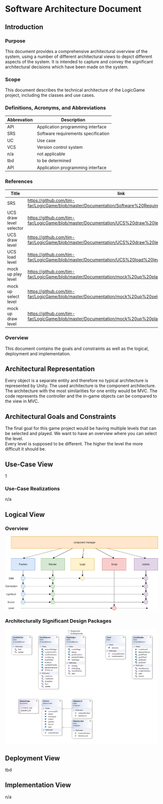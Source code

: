 # Software Architecture Document  



## Introduction 

### Purpose 

This document provides a comprehensive architectural overview of the system, using a number of different architectural views to depict different aspects of the system. It is intended to capture and convey the significant architectural decisions which have been made on the system. 

### Scope 

This document describes the technical architecture of the LogicGame project, including the classes and use cases. 

### Definitions, Acronyms, and Abbreviations 

| Abbrevation | Description                       |
|-------------|-----------------------------------|
| API         | Application programming interface |
| SRS       |	Software requirements specification |
| UC	|Use case |
| VCS|	Version control system |
|n/a	|not applicable |
| tbd |	to be determined|
| API         | Application programming interface |



### References 

| Title                         | link                                     |
|-------------------------------|------------------------------------------|
| SRS                           | https://github.com/tim-far/LogicGame/blob/master/Documentation/Software%20Requirements%20Specification.md |
| UCS draw level selector              | https://github.com/tim-far/LogicGame/blob/master/Documentation/UCS%20draw%20level%20selector.md |
| UCS draw level		| https://github.com/tim-far/LogicGame/blob/master/Documentation/UCS%20draw%20level.md	|
| UCS load level		| https://github.com/tim-far/LogicGame/blob/master/Documentation/UCS%20load%20level.md  |
| mock up play level            | https://github.com/tim-far/LogicGame/blob/master/Documentation/mock%20up%20play%20level.jpg |
| mock up select level          | https://github.com/tim-far/LogicGame/blob/master/Documentation/mock%20up%20select%20level.jpg |
| mock up draw level            | https://github.com/tim-far/LogicGame/blob/master/Documentation/mock%20up%20play%20level.jpg	|

### Overview 

This document contains the goals and constraints as well as the logical, deployment and implementation.

## Architectural Representation  

Every object is a separate entity and therefore no typical architecture is represented by Unity. The used architecture is the component architecture. The architecture with the most similarities for one entity would be MVC. The code represents the controller and the in-game objects can be compared to the view in MVC.

## Architectural Goals and Constraints  

The final goal for this game project would be having multiple levels that can be selected and played. We want to have an overview where you can select the level.   
Every level is supposed to be different. The higher the level the more difficult it should be. 

## Use-Case View  

1[](Use%20Case.png)

### Use-Case Realizations 

n/a

 
## Logical View  

### Overview 

![](component%20architecture.png)



### Architecturally Significant Design Packages 

![](Class%20Diagram.PNG)

## Deployment View  

tbd

## Implementation View
 n/a
